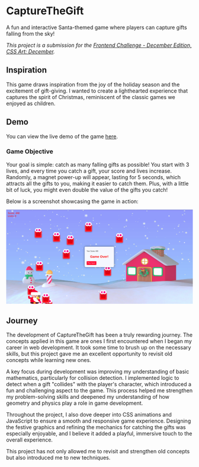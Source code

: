 # CaptureTheGift
A fun and interactive Santa-themed game where players can capture gifts falling from the sky!

_This project is a submission for the [Frontend Challenge - December Edition, CSS Art: December](https://dev.to/challenges/frontend-2024-12-04)._

## Inspiration
This game draws inspiration from the joy of the holiday season and the excitement of gift-giving. I wanted to create a lighthearted experience that captures the spirit of Christmas, reminiscent of the classic games we enjoyed as children.

## Demo 
You can view the live demo of the game [here](link-to-demo).

### Game Objective
Your goal is simple: catch as many falling gifts as possible! You start with 3 lives, and every time you catch a gift, your score and lives increase. Randomly, a magnet power-up will appear, lasting for 5 seconds, which attracts all the gifts to you, making it easier to catch them. Plus, with a little bit of luck, you might even double the value of the gifts you catch!

Below is a screenshot showcasing the game in action:

![Game Screenshot](./preview.png)

## Journey 

The development of CaptureTheGift has been a truly rewarding journey. The concepts applied in this game are ones I first encountered when I began my career in web development. It took some time to brush up on the necessary skills, but this project gave me an excellent opportunity to revisit old concepts while learning new ones.

A key focus during development was improving my understanding of basic mathematics, particularly for collision detection. I implemented logic to detect when a gift "collides" with the player's character, which introduced a fun and challenging aspect to the game. This process helped me strengthen my problem-solving skills and deepened my understanding of how geometry and physics play a role in game development.

Throughout the project, I also dove deeper into CSS animations and JavaScript to ensure a smooth and responsive game experience. Designing the festive graphics and refining the mechanics for catching the gifts was especially enjoyable, and I believe it added a playful, immersive touch to the overall experience.

This project has not only allowed me to revisit and strengthen old concepts but also introduced me to new techniques.